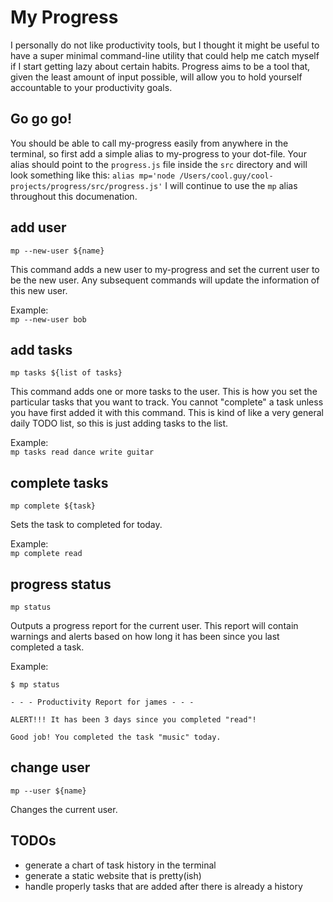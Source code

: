 My Progress
=============

I personally do not like productivity tools, but I thought it might be useful to have a super minimal command-line utility that could help me catch myself if I start getting lazy about certain habits. Progress aims to be a tool that, given the least amount of input possible, will allow you to hold yourself accountable to your productivity goals.

Go go go!
---------

You should be able to call my-progress easily from anywhere in the terminal, so first add a simple alias to my-progress to your dot-file. Your alias should point to the `progress.js` file inside the `src` directory and will look something like this:
`alias mp='node /Users/cool.guy/cool-projects/progress/src/progress.js'`
I will continue to use the `mp` alias throughout this documenation.

add user
--------
`mp --new-user ${name}`

This command adds a new user to my-progress and set the current user to be the new user. Any subsequent commands will update the information of this new user.

Example:   
`mp --new-user bob`

add tasks
---------
`mp tasks ${list of tasks}`

This command adds one or more tasks to the user. This is how you set the particular tasks that you want to track. You cannot "complete" a task unless you have first added it with this command. This is kind of like a very general daily TODO list, so this is just adding tasks to the list.

Example:   
`mp tasks read dance write guitar`

complete tasks
-------------
`mp complete ${task}`

Sets the task to completed for today.

Example:   
`mp complete read`

progress status
---------------
`mp status`

Outputs a progress report for the current user. This report will contain warnings and alerts based on how long it has been since you last completed a task.

Example:   
```shell
$ mp status

- - - Productivity Report for james - - -

ALERT!!! It has been 3 days since you completed "read"!

Good job! You completed the task "music" today.

```

change user
-----------
`mp --user ${name}`

Changes the current user.

TODOs
-----
- generate a chart of task history in the terminal
- generate a static website that is pretty(ish)
- handle properly tasks that are added after there is already a history
